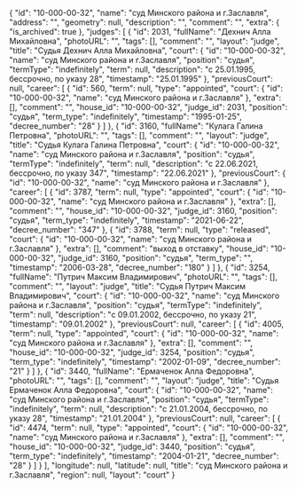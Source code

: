 {
    "id": "10-000-00-32",
    "name": "суд Минского района и г.Заславля",
    "address": "",
    "geometry": null,
    "description": "",
    "comment": "",
    "extra": {
        "is_archived": true
    },
    "judges": [
        {
            "id": 2031,
            "fullName": "Дехнич Алла Михайловна",
            "photoURL": "",
            "tags": [],
            "comment": "",
            "layout": "judge",
            "title": "Судья Дехнич Алла Михайловна",
            "court": {
                "id": "10-000-00-32",
                "name": "суд Минского района и г.Заславля",
                "position": "судья",
                "termType": "indefinitely",
                "term": null,
                "description": "c 25.01.1995, бессрочно, по указу 28",
                "timestamp": "25.01.1995"
            },
            "previousCourt": null,
            "career": [
                {
                    "id": 560,
                    "term": null,
                    "type": "appointed",
                    "court": {
                        "id": "10-000-00-32",
                        "name": "суд Минского района и г.Заславля"
                    },
                    "extra": [],
                    "comment": "",
                    "house_id": "10-000-00-32",
                    "judge_id": 2031,
                    "position": "судья",
                    "term_type": "indefinitely",
                    "timestamp": "1995-01-25",
                    "decree_number": "28"
                }
            ]
        },
        {
            "id": 3160,
            "fullName": "Кулага Галина Петровна",
            "photoURL": "",
            "tags": [],
            "comment": "",
            "layout": "judge",
            "title": "Судья Кулага Галина Петровна",
            "court": {
                "id": "10-000-00-32",
                "name": "суд Минского района и г.Заславля",
                "position": "судья",
                "termType": "indefinitely",
                "term": null,
                "description": "c 22.06.2021, бессрочно, по указу 347",
                "timestamp": "22.06.2021"
            },
            "previousCourt": {
                "id": "10-000-00-32",
                "name": "суд Минского района и г.Заславля"
            },
            "career": [
                {
                    "id": 3787,
                    "term": null,
                    "type": "appointed",
                    "court": {
                        "id": "10-000-00-32",
                        "name": "суд Минского района и г.Заславля"
                    },
                    "extra": [],
                    "comment": "",
                    "house_id": "10-000-00-32",
                    "judge_id": 3160,
                    "position": "судья",
                    "term_type": "indefinitely",
                    "timestamp": "2021-06-22",
                    "decree_number": "347"
                },
                {
                    "id": 3788,
                    "term": null,
                    "type": "released",
                    "court": {
                        "id": "10-000-00-32",
                        "name": "суд Минского района и г.Заславля"
                    },
                    "extra": [],
                    "comment": "выход в отставку",
                    "house_id": "10-000-00-32",
                    "judge_id": 3160,
                    "position": "судья",
                    "term_type": "",
                    "timestamp": "2006-03-28",
                    "decree_number": "180"
                }
            ]
        },
        {
            "id": 3254,
            "fullName": "Путрич Максим Владимирович",
            "photoURL": "",
            "tags": [],
            "comment": "",
            "layout": "judge",
            "title": "Судья Путрич Максим Владимирович",
            "court": {
                "id": "10-000-00-32",
                "name": "суд Минского района и г.Заславля",
                "position": "судья",
                "termType": "indefinitely",
                "term": null,
                "description": "c 09.01.2002, бессрочно, по указу 21",
                "timestamp": "09.01.2002"
            },
            "previousCourt": null,
            "career": [
                {
                    "id": 4005,
                    "term": null,
                    "type": "appointed",
                    "court": {
                        "id": "10-000-00-32",
                        "name": "суд Минского района и г.Заславля"
                    },
                    "extra": [],
                    "comment": "",
                    "house_id": "10-000-00-32",
                    "judge_id": 3254,
                    "position": "судья",
                    "term_type": "indefinitely",
                    "timestamp": "2002-01-09",
                    "decree_number": "21"
                }
            ]
        },
        {
            "id": 3440,
            "fullName": "Ермаченок Алла Федоровна",
            "photoURL": "",
            "tags": [],
            "comment": "",
            "layout": "judge",
            "title": "Судья Ермаченок Алла Федоровна",
            "court": {
                "id": "10-000-00-32",
                "name": "суд Минского района и г.Заславля",
                "position": "судья",
                "termType": "indefinitely",
                "term": null,
                "description": "c 21.01.2004, бессрочно, по указу 28",
                "timestamp": "21.01.2004"
            },
            "previousCourt": null,
            "career": [
                {
                    "id": 4474,
                    "term": null,
                    "type": "appointed",
                    "court": {
                        "id": "10-000-00-32",
                        "name": "суд Минского района и г.Заславля"
                    },
                    "extra": [],
                    "comment": "",
                    "house_id": "10-000-00-32",
                    "judge_id": 3440,
                    "position": "судья",
                    "term_type": "indefinitely",
                    "timestamp": "2004-01-21",
                    "decree_number": "28"
                }
            ]
        }
    ],
    "longitude": null,
    "latitude": null,
    "title": "суд Минского района и г.Заславля",
    "region": null,
    "layout": "court"
}